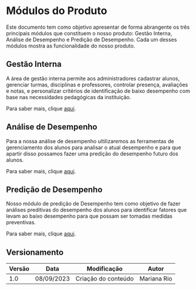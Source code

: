 # Módulos do Produto

Este documento tem como objetivo apresentar de forma abrangente os três principais módulos que constituem o nosso produto: Gestão Interna, Análise de Desempenho e Predição de Desempenho. Cada um desses módulos mostra as funcionalidade do nosso produto.

## Gestão Interna

A área de gestão interna permite aos administradores cadastrar alunos, gerenciar turmas, disciplinas e professores, controlar presença, avaliações e notas, e personalizar critérios de identificação de baixo desempenho com base nas necessidades pedagógicas da instituição.

Para saber mais, clique [aqui](/concepcao/gestao-interna.md).

## Análise de Desempenho

Para a nossa análise de desempenho ultilizaremos as ferramentas de gerenciamento dos alunos para analisar o atual desempenho e para que apartir disso possamos fazer uma predição do desempenho futuro dos alunos.

Para saber mais, clique [aqui](/concepcao/analise-desempenho.md).

## Predição de Desempenho

Nosso módulo de predição de Desempenho tem como objetivo de fazer análises preditivas do desempenho dos alunos para identificar fatores que levam ao baixo desempenho para que possam ser tomadas medidas preventivas.

Para saber mais, clique [aqui](/concepcao/predicao-desempenho.md).

## Versionamento

| Versão | Data       | Modificação                         | Autor       |
| ------ | ---------- | ----------------------------------- | ----------- |
| 1.0    | 08/09/2023 | Criação do conteúdo                 | Mariana Rio |
